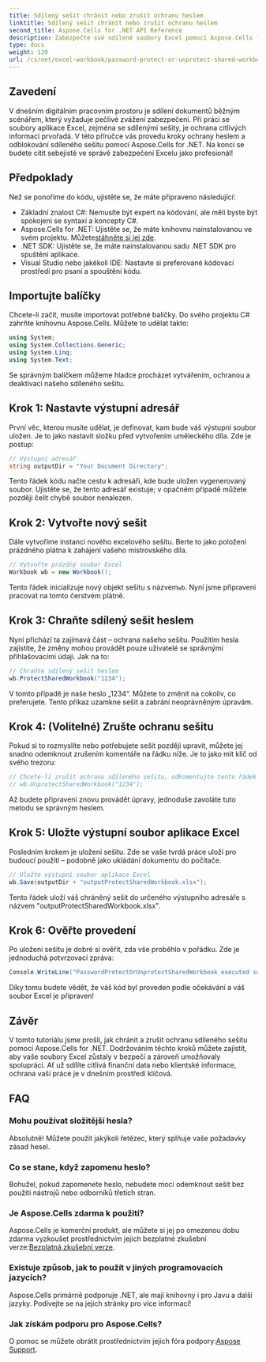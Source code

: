 ```yaml
---
title: Sdílený sešit chránit nebo zrušit ochranu heslem
linktitle: Sdílený sešit chránit nebo zrušit ochranu heslem
second_title: Aspose.Cells for .NET API Reference
description: Zabezpečte své sdílené soubory Excel pomocí Aspose.Cells for .NET s naším snadným průvodcem o ochraně heslem a technikách odblokování.
type: docs
weight: 120
url: /cs/net/excel-workbook/password-protect-or-unprotect-shared-workbook/
---
```

## Zavedení

V dnešním digitálním pracovním prostoru je sdílení dokumentů běžným scénářem, který vyžaduje pečlivé zvážení zabezpečení. Při práci se soubory aplikace Excel, zejména se sdílenými sešity, je ochrana citlivých informací prvořadá. V této příručce vás provedu kroky ochrany heslem a odblokování sdíleného sešitu pomocí Aspose.Cells for .NET. Na konci se budete cítit sebejistě ve správě zabezpečení Excelu jako profesionál!

## Předpoklady

Než se ponoříme do kódu, ujistěte se, že máte připraveno následující:

- Základní znalost C#: Nemusíte být expert na kódování, ale měli byste být spokojeni se syntaxí a koncepty C#.
-  Aspose.Cells for .NET: Ujistěte se, že máte knihovnu nainstalovanou ve svém projektu. Můžete[stáhněte si jej zde](https://releases.aspose.com/cells/net/).
- .NET SDK: Ujistěte se, že máte nainstalovanou sadu .NET SDK pro spuštění aplikace.
- Visual Studio nebo jakékoli IDE: Nastavte si preferované kódovací prostředí pro psaní a spouštění kódu.

## Importujte balíčky

Chcete-li začít, musíte importovat potřebné balíčky. Do svého projektu C# zahrňte knihovnu Aspose.Cells. Můžete to udělat takto:

```csharp
using System;
using System.Collections.Generic;
using System.Linq;
using System.Text;
```

Se správným balíčkem můžeme hladce procházet vytvářením, ochranou a deaktivací našeho sdíleného sešitu. 

## Krok 1: Nastavte výstupní adresář

První věc, kterou musíte udělat, je definovat, kam bude váš výstupní soubor uložen. Je to jako nastavit složku před vytvořením uměleckého díla. Zde je postup:

```csharp
// Výstupní adresář
string outputDir = "Your Document Directory";
```

Tento řádek kódu načte cestu k adresáři, kde bude uložen vygenerovaný soubor. Ujistěte se, že tento adresář existuje; v opačném případě můžete později čelit chybě soubor nenalezen.

## Krok 2: Vytvořte nový sešit

Dále vytvoříme instanci nového excelového sešitu. Berte to jako položení prázdného plátna k zahájení vašeho mistrovského díla.

```csharp
// Vytvořte prázdný soubor Excel
Workbook wb = new Workbook();
```

 Tento řádek inicializuje nový objekt sešitu s názvem`wb`. Nyní jsme připraveni pracovat na tomto čerstvém plátně.

## Krok 3: Chraňte sdílený sešit heslem

Nyní přichází ta zajímavá část – ochrana našeho sešitu. Použitím hesla zajistíte, že změny mohou provádět pouze uživatelé se správnými přihlašovacími údaji. Jak na to:

```csharp
// Chraňte sdílený sešit heslem
wb.ProtectSharedWorkbook("1234");
```

V tomto případě je naše heslo „1234“. Můžete to změnit na cokoliv, co preferujete. Tento příkaz uzamkne sešit a zabrání neoprávněným úpravám.

## Krok 4: (Volitelné) Zrušte ochranu sešitu

Pokud si to rozmyslíte nebo potřebujete sešit později upravit, můžete jej snadno odemknout zrušením komentáře na řádku níže. Je to jako mít klíč od svého trezoru:

```csharp
// Chcete-li zrušit ochranu sdíleného sešitu, odkomentujte tento řádek
// wb.UnprotectSharedWorkbook("1234");
```

Až budete připraveni znovu provádět úpravy, jednoduše zavoláte tuto metodu se správným heslem.

## Krok 5: Uložte výstupní soubor aplikace Excel

Posledním krokem je uložení sešitu. Zde se vaše tvrdá práce uloží pro budoucí použití – podobně jako ukládání dokumentu do počítače.

```csharp
// Uložte výstupní soubor aplikace Excel
wb.Save(outputDir + "outputProtectSharedWorkbook.xlsx");
```

Tento řádek uloží váš chráněný sešit do určeného výstupního adresáře s názvem "outputProtectSharedWorkbook.xlsx". 

## Krok 6: Ověřte provedení

Po uložení sešitu je dobré si ověřit, zda vše proběhlo v pořádku. Zde je jednoduchá potvrzovací zpráva:

```csharp
Console.WriteLine("PasswordProtectOrUnprotectSharedWorkbook executed successfully.\r\n");
```

Díky tomu budete vědět, že váš kód byl proveden podle očekávání a váš soubor Excel je připraven!

## Závěr

V tomto tutoriálu jsme prošli, jak chránit a zrušit ochranu sdíleného sešitu pomocí Aspose.Cells for .NET. Dodržováním těchto kroků můžete zajistit, aby vaše soubory Excel zůstaly v bezpečí a zároveň umožňovaly spolupráci. Ať už sdílíte citlivá finanční data nebo klientské informace, ochrana vaší práce je v dnešním prostředí klíčová.

## FAQ

### Mohu používat složitější hesla?
Absolutně! Můžete použít jakýkoli řetězec, který splňuje vaše požadavky zásad hesel.

### Co se stane, když zapomenu heslo?
Bohužel, pokud zapomenete heslo, nebudete moci odemknout sešit bez použití nástrojů nebo odborníků třetích stran.

### Je Aspose.Cells zdarma k použití?
 Aspose.Cells je komerční produkt, ale můžete si jej po omezenou dobu zdarma vyzkoušet prostřednictvím jejich bezplatné zkušební verze:[Bezplatná zkušební verze](https://releases.aspose.com/).

### Existuje způsob, jak to použít v jiných programovacích jazycích?
Aspose.Cells primárně podporuje .NET, ale mají knihovny i pro Javu a další jazyky. Podívejte se na jejich stránky pro více informací!

### Jak získám podporu pro Aspose.Cells?
 O pomoc se můžete obrátit prostřednictvím jejich fóra podpory:[Aspose Support](https://forum.aspose.com/c/cells/9).